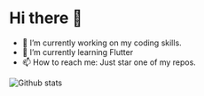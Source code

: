 # Hi there 👋




- 🔭 I’m currently working on my coding skills.
- 🌱 I’m currently learning Flutter
- 📫 How to reach me: Just star one of my repos.

![Github stats](https://github-readme-stats.vercel.app/api?username=VallishaM)
<!--- - 💬 Ask me about ...-->
<!--- ⚡ Fun fact: ...
-->
